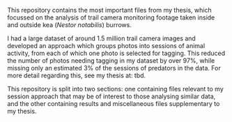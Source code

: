 This repository contains the most important files from my thesis, which focussed on the analysis of trail camera monitoring footage taken inside and outside kea (_Nestor notabilis_) burrows. 

I had a large dataset of around 1.5 million trail camera images and developed an approach which groups photos into sessions of animal activity, from each of which one photo is selected for tagging. This reduced the number of photos needing tagging in my dataset by over 97%, while missing only an estimated 3% of the sessions of predators in the data. For more detail regarding this, see my thesis at: tbd.

This repository is split into two sections: one containing files relevant to my session approach that may be of interest to those analysing similar data, and the other containing results and miscellaneous files supplementary to my thesis.
